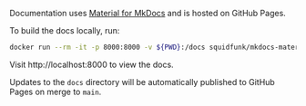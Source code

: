 Documentation uses [Material for MkDocs](https://squidfunk.github.io/mkdocs-material/) and is hosted on GitHub Pages.

To build the docs locally, run:

```bash
docker run --rm -it -p 8000:8000 -v ${PWD}:/docs squidfunk/mkdocs-material
```

Visit http://localhost:8000 to view the docs.

Updates to the `docs` directory will be automatically published to GitHub Pages on merge to `main`.
